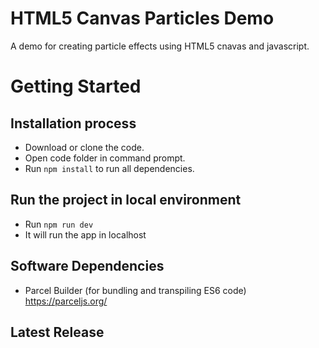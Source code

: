 # HTML5 Canvas Particles Demo
A demo for creating particle effects using HTML5 cnavas and javascript.

# Getting Started
## Installation process
  - Download or clone the code.
  - Open code folder in command prompt.
  - Run ```npm install``` to run all dependencies.
 
## Run the project in local environment
  - Run ```npm run dev```
  - It will run the app in localhost 
  
## Software Dependencies
  - Parcel Builder (for bundling and transpiling ES6 code) https://parceljs.org/
 
## Latest Release
 

  
